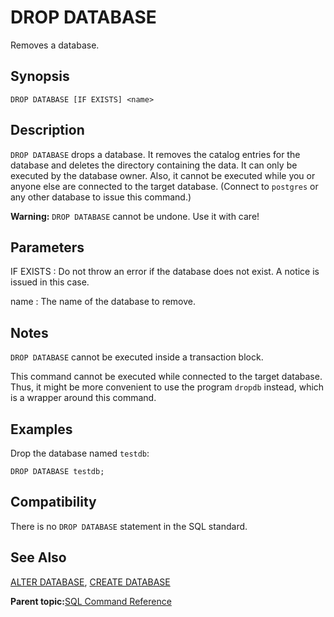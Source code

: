 # DROP DATABASE 

Removes a database.

## Synopsis 

``` {#sql_command_synopsis}
DROP DATABASE [IF EXISTS] <name>
```

## Description 

`DROP DATABASE` drops a database. It removes the catalog entries for the database and deletes the directory containing the data. It can only be executed by the database owner. Also, it cannot be executed while you or anyone else are connected to the target database. \(Connect to `postgres` or any other database to issue this command.\)

**Warning:** `DROP DATABASE` cannot be undone. Use it with care!

## Parameters 

IF EXISTS
:   Do not throw an error if the database does not exist. A notice is issued in this case.

name
:   The name of the database to remove.

## Notes 

`DROP DATABASE` cannot be executed inside a transaction block.

This command cannot be executed while connected to the target database. Thus, it might be more convenient to use the program `dropdb` instead, which is a wrapper around this command.

## Examples 

Drop the database named `testdb`:

```
DROP DATABASE testdb;
```

## Compatibility 

There is no `DROP DATABASE` statement in the SQL standard.

## See Also 

[ALTER DATABASE](ALTER_DATABASE.html), [CREATE DATABASE](CREATE_DATABASE.html)

**Parent topic:**[SQL Command Reference](../sql_commands/sql_ref.html)

